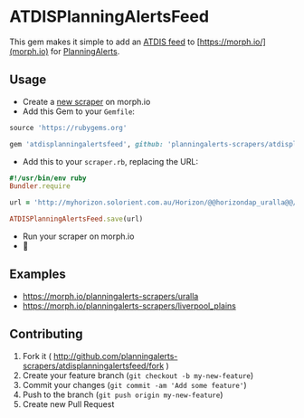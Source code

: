 # ATDISPlanningAlertsFeed

This gem makes it simple to add an [ATDIS feed](http://www.planningalerts.org.au/atdis/specification)
to [https://morph.io/](morph.io) for [PlanningAlerts](http://www.planningalerts.org.au/).

## Usage

* Create a [new scraper](https://morph.io/scrapers/new) on morph.io
* Add this Gem to your `Gemfile`:

```ruby
source 'https://rubygems.org'

gem 'atdisplanningalertsfeed', github: 'planningalerts-scrapers/atdisplanningalertsfeed'
```

* Add this to your `scraper.rb`, replacing the URL:

```ruby
#!/usr/bin/env ruby
Bundler.require

url = 'http://myhorizon.solorient.com.au/Horizon/@@horizondap_uralla@@/atdis/1.0/applications.json'

ATDISPlanningAlertsFeed.save(url)
```

* Run your scraper on morph.io
* :metal:

## Examples

* https://morph.io/planningalerts-scrapers/uralla
* https://morph.io/planningalerts-scrapers/liverpool_plains

## Contributing

1. Fork it ( http://github.com/planningalerts-scrapers/atdisplanningalertsfeed/fork )
2. Create your feature branch (`git checkout -b my-new-feature`)
3. Commit your changes (`git commit -am 'Add some feature'`)
4. Push to the branch (`git push origin my-new-feature`)
5. Create new Pull Request
